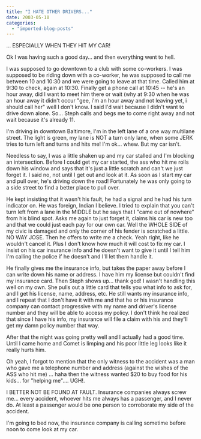 ```yaml
---
title: "I HATE OTHER DRIVERS..."
date: 2003-05-10
categories: 
  - "imported-blog-posts"
---
```


… ESPECIALLY WHEN THEY HIT MY CAR!

Ok I was having such a good day… and then everything went to hell.

I was supposed to go downtown to a club with some co-workers. I was supposed to be riding down with a co-worker, he was supposed to call me between 10 and 10:30 and we were going to leave at that time. Called him at 9:30 to check, again at 10:30. Finally get a phone call at 10:45 -- he's an hour away, did I want to meet him there or wait (why at 9:30 when he was an hour away it didn't occur "gee, i'm an hour away and not leaving yet, i should call her" well I don't know. I said I'd wait because I didn't want to drive down alone. So… Steph calls and begs me to come right away and not wait because it's already 11.

I'm driving in downtown Baltimore, I'm in the left lane of a one way multilane street. The light is green, my lane is NOT a turn only lane, when some JERK tries to turn left and turns and hits me! I'm ok… whew. But my car isn't.

Needless to say, I was a little shaken up and my car stalled and I'm blocking an intersection. Before I could get my car started, the ass who hit me rolls down his window and says that it's just a little scratch and can't we just forget it. I said no, not until I get out and look at it. As soon as I start my car and pull over, he's driving down the road! Fortunately he was only going to a side street to find a better place to pull over.

He kept insisting that it wasn't his fault, he had a signal and he had his turn indicator on. He was foreign, Indian I believe. I tried to explain that you can't turn left from a lane in the MIDDLE but he says that I "came out of nowhere" from his blind spot. Asks me again to just forget it, claims his car is new too and that we could just each pay for our own car. Well the WHOLE SIDE of my civic is damaged and only the corner of his fender is scratched a little. NO WAY JOSE. Then he offers to write me a check. Yeah right, like he wouldn't cancel it. Plus I don't know how much it will cost to fix my car. I insist on his car insurance info and he doesn't want to give it until I tell him I'm calling the police if he doesn't and I'll let them handle it.

He finally gives me the insurance info, but takes the paper away before I can write down his name or address. I have him my license but couldn't find my insurance card. Then Steph shows up… thank god! I wasn't handling this well on my own. She pulls out a little card that tells you what info to ask for, and I get his license, name, address, etc. He still wants my insurance info, and I repeat that I don't have it with me and that he or his insurance company can contact progressive with my name and driver's license number and they will be able to access my policy. I don't think he realized that since I have his info, my insurance will file a claim with his and they'll get my damn policy number that way.

After that the night was going pretty well and I actually had a good time. Until I came home and Comet is limping and his poor little leg looks like it really hurts him.

Oh yeah, I forgot to mention that the only witness to the accident was a man who gave me a telephone number and address (against the wishes of the ASS who hit me) … haha then the witness wanted $20 to buy food for his kids… for "helping me"…. UGH!.

I BETTER NOT BE FOUND AT FAULT. Insurance companies always screw me… every accident, whoever hits me always has a passenger, and I never do. At least a passenger would be one person to corroborate my side of the accident.

I'm going to bed now, the insurance company is calling sometime before noon to come look at my car.
